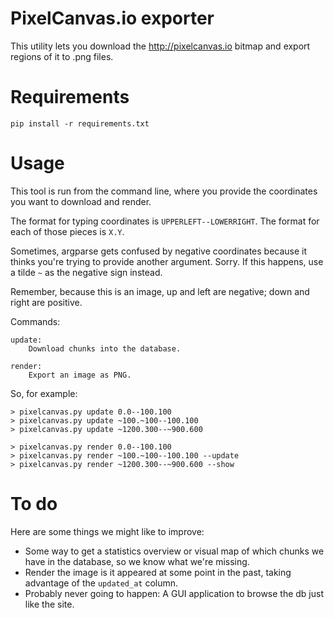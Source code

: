 PixelCanvas.io exporter
=======================

This utility lets you download the http://pixelcanvas.io bitmap and export regions of it to .png files.

# Requirements

    pip install -r requirements.txt

# Usage

This tool is run from the command line, where you provide the coordinates you
want to download and render.

The format for typing coordinates is `UPPERLEFT--LOWERRIGHT`. The format for
each of those pieces is `X.Y`.

Sometimes, argparse gets confused by negative coordinates because it thinks
you're trying to provide another argument. Sorry.
If this happens, use a tilde `~` as the negative sign instead.

Remember, because this is an image, up and left are negative;
down and right are positive.

Commands:

    update:
        Download chunks into the database.

    render:
        Export an image as PNG.

So, for example:

    > pixelcanvas.py update 0.0--100.100
    > pixelcanvas.py update ~100.~100--100.100
    > pixelcanvas.py update ~1200.300--~900.600

    > pixelcanvas.py render 0.0--100.100
    > pixelcanvas.py render ~100.~100--100.100 --update
    > pixelcanvas.py render ~1200.300--~900.600 --show

# To do

Here are some things we might like to improve:

- Some way to get a statistics overview or visual map of which chunks we have in the database, so we know what we're missing.
- Render the image is it appeared at some point in the past, taking advantage of the `updated_at` column.
- Probably never going to happen: A GUI application to browse the db just like the site.
